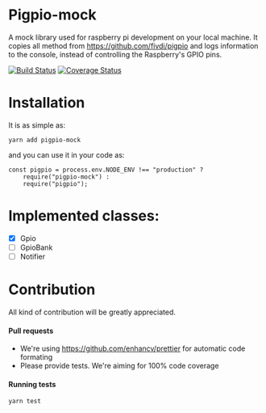 # Pigpio-mock

A mock library used for raspberry pi development on your local machine. It copies all method from https://github.com/fivdi/pigpio and logs information to the console, instead of controlling the Raspberry's GPIO pins.

[![Build Status](https://travis-ci.org/deepsyx/pigpio-mock.svg?branch=master)](https://travis-ci.org/deepsyx/pigpio-mock) [![Coverage Status](https://coveralls.io/repos/github/deepsyx/pigpio-mock/badge.svg?branch=master)](https://coveralls.io/github/deepsyx/pigpio-mock?branch=master)

# Installation
It is as simple as:

    yarn add pigpio-mock

and you can use it in your code as:

    const pigpio = process.env.NODE_ENV !== "production" ?
        require("pigpio-mock") :
        require("pigpio");

# Implemented classes:
- [x] Gpio
- [ ] GpioBank
- [ ] Notifier

# Contribution
All kind of contribution will be greatly appreciated.

#### Pull requests
* We're using https://github.com/enhancv/prettier for automatic code formating
* Please provide tests. We're aiming for 100% code coverage

#### Running tests

    yarn test